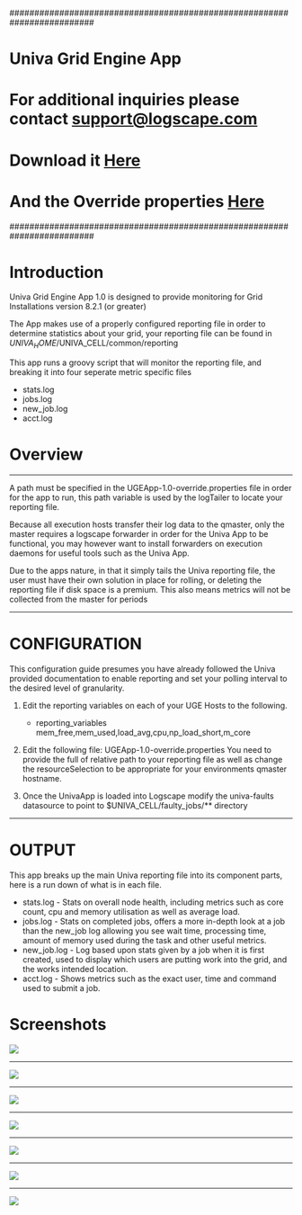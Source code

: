 #########################################################################
# Univa Grid Engine App
# For additional inquiries please contact support@logscape.com
# Download it [Here](https://github.com/logscape/UGEApp/blob/master/Dist/UGEApp-1.0.zip?raw=true)
# And the Override properties [Here](https://github.com/logscape/UGEApp/raw/master/Dist/UGEApp-1.0-override.properties)
#########################################################################

# Introduction
Univa Grid Engine App 1.0 is designed to provide monitoring for Grid Installations version 8.2.1 (or greater)

The App makes use of a properly configured reporting file in order to determine statistics about your grid, your reporting file can be found in $UNIVA_HOME/$UNIVA_CELL/common/reporting

This app runs a groovy script that will monitor the reporting file, and breaking it into four seperate metric specific files

- stats.log
- jobs.log
- new_job.log
- acct.log

# Overview 
-----------------------------------------------------------------------
A path must be specified in the UGEApp-1.0-override.properties file in order for the app to run, this path variable is used by the logTailer to locate your reporting file.

Because all execution hosts transfer their log data to the qmaster, only the master requires a logscape forwarder in order for the Univa App to be functional, you may however want to install forwarders on execution daemons for useful tools such as the Univa App.

Due to the apps nature, in that it simply tails the Univa reporting file, the user must have their own solution in place for rolling, or deleting the reporting file if disk space is a premium. This also means metrics will not be collected from the master for periods 

-----------------------------------------------------------------------

# CONFIGURATION

This configuration guide presumes you have already followed the Univa provided documentation to enable reporting and set your polling interval to the desired level of granularity.

1. Edit the reporting variables on each of your UGE Hosts to the following.
    * reporting_variables mem_free,mem_used,load_avg,cpu,np_load_short,m_core
    
2. Edit the following file: UGEApp-1.0-override.properties
	You need to provide the full of relative path to your reporting file as well as change the resourceSelection to be appropriate for your environments qmaster hostname.

3. Once the UnivaApp is loaded into Logscape modify the univa-faults datasource to point to $UNIVA_CELL/faulty_jobs/** directory


------------------------------------------------------------------------

# OUTPUT

This app breaks up the main Univa reporting file into its component parts, here is a run down of what is in each file.

- stats.log - Stats on overall node health, including metrics such as core count, cpu and memory utilisation as well as average load. 
- jobs.log - Stats on completed jobs, offers a more in-depth look at a job than the new_job log allowing you see wait time, processing time, amount of memory used during the task and other useful metrics.
- new_job.log - Log based upon stats given by a job when it is first created, used to display which users are putting work into the grid, and the works intended location.
- acct.log - Shows metrics such as the exact user, time and command used to submit a job. 

# Screenshots 

 ![](Assets/screengrabs/all_jobs.png)

 ------------------------------------------------------------------------

 ![](Assets/screengrabs/finished_jobs.png)

 ------------------------------------------------------------------------

 ![](Assets/screengrabs/grid_activity.png)

 ------------------------------------------------------------------------

 ![](Assets/screengrabs/home.png)

 ------------------------------------------------------------------------

 ![](Assets/screengrabs/node_metrics.png)

 ------------------------------------------------------------------------

 ![](Assets/screengrabs/util.png)

 ------------------------------------------------------------------------

 ![](Assets/screengrabs/qeues.png)